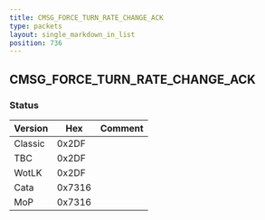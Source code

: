 ```yaml
---
title: CMSG_FORCE_TURN_RATE_CHANGE_ACK
type: packets
layout: single_markdown_in_list
position: 736
---
```


## CMSG_FORCE_TURN_RATE_CHANGE_ACK

### Status

Version    | Hex        | Comment
---------- | ---------- | ---------- 
Classic    | 0x2DF      | 
TBC        | 0x2DF      | 
WotLK      | 0x2DF      | 
Cata       | 0x7316     | 
MoP        | 0x7316     | 